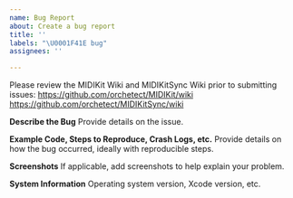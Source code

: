 ```yaml
---
name: Bug Report
about: Create a bug report
title: ''
labels: "\U0001F41E bug"
assignees: ''

---
```


Please review the MIDIKit Wiki and MIDIKitSync Wiki prior to submitting issues:
https://github.com/orchetect/MIDIKit/wiki
https://github.com/orchetect/MIDIKitSync/wiki


**Describe the Bug**
Provide details on the issue.


**Example Code, Steps to Reproduce, Crash Logs, etc.**
Provide details on how the bug occurred, ideally with reproducible steps.


**Screenshots**
If applicable, add screenshots to help explain your problem.


**System Information**
Operating system version, Xcode version, etc.
